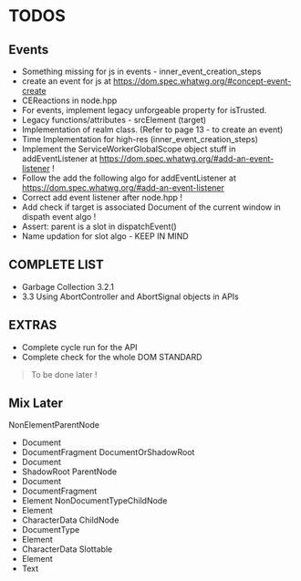 # TODOS

## Events
- Something missing for js in events - inner_event_creation_steps
- create an event for js at https://dom.spec.whatwg.org/#concept-event-create
- CEReactions in node.hpp
- For events, implement legacy unforgeable property for isTrusted.
- Legacy functions/attributes - srcElement (target)
- Implementation of realm class. (Refer to page 13 - to create an event)
- Time Implementation for high-res (inner_event_creation_steps)
- Implement the ServiceWorkerGlobalScope object stuff in addEventListener at https://dom.spec.whatwg.org/#add-an-event-listener !
- Follow the add the following algo for addEventListener at https://dom.spec.whatwg.org/#add-an-event-listener
- Correct add event listener after node.hpp !
- Add check if target is associated Document of the current window in dispath event algo !
- Assert: parent is a slot in dispatchEvent()
- Name updation for slot algo - KEEP IN MIND

## COMPLETE LIST
- Garbage Collection 3.2.1
- 3.3 Using AbortController and AbortSignal objects in APIs

## EXTRAS
- Complete cycle run for the API
- Complete check for the whole DOM STANDARD
> To be done later !

## Mix Later
NonElementParentNode
- Document
- DocumentFragment
DocumentOrShadowRoot
- Document
- ShadowRoot
ParentNode
- Document
- DocumentFragment
- Element
NonDocumentTypeChildNode
- Element
- CharacterData
ChildNode
- DocumentType
- Element
- CharacterData
Slottable
- Element
- Text